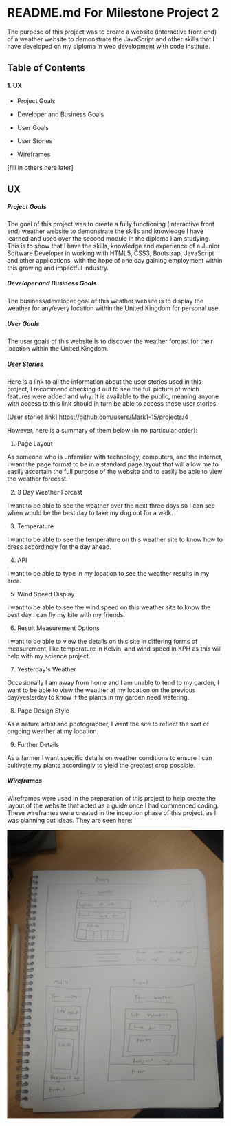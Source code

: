 # README.md For Milestone Project 2

The purpose of this project was to create a website (interactive front end) of a weather website to demonstrate the JavaScript and other skills that I have developed on my diploma in web development with code institute.

## Table of Contents

#### 1. UX

- Project Goals

- Developer and Business Goals

- User Goals

- User Stories

- Wireframes

[fill in others here later]

## UX

##### Project Goals

The goal of this project was to create a fully functioning (interactive front end) weather website to demonstrate the skills and knowledge I have learned and used over the second module in the diploma I am studying. This is to show that I have the skills, knowledge and experience of a Junior Software Developer in working with HTML5, CSS3, Bootstrap, JavaScript and other applications, with the hope of one day gaining employment within this growing and impactful industry.

##### Developer and Business Goals

The business/developer goal of this weather website is to display the weather for any/every location within the United Kingdom for personal use.

##### User Goals

The user goals of this website is to discover the weather forcast for their location within the United Kingdom.

##### User Stories

Here is a link to all the information about the user stories used in this project, I recommend checking it out to see the full picture of which features were added and why. It is available to the public, meaning anyone with access to this link should in turn be able to access these user stories:

[User stories link] https://github.com/users/Mark1-15/projects/4

However, here is a summary of them below (in no particular order): 

1. Page Layout

As someone who is unfamiliar with technology, computers, and the internet, I want the page format to be in a standard page layout that will allow me to easily ascertain the full purpose of the website and to easily be able to view the weather forecast.

2. 3 Day Weather Forcast

I want to be able to see the weather over the next three days so I can see when would be the best day to take my dog out for a walk.

3. Temperature 

I want to be able to see the temperature on this weather site to know how to dress accordingly for the day ahead.

4. API 

I want to be able to type in my location to see the weather results in my area.

5. Wind Speed Display 

I want to be able to see the wind speed on this weather site to know the best day i can fly my kite with my friends.

6. Result Measurement Options

I want to be able to view the details on this site in differing forms of measurement, like temperature in Kelvin, and wind speed in KPH as this will help with my science project.

7. Yesterday's Weather 

Occasionally I am away from home and I am unable to tend to my garden, I want to be able to view the weather at my location on the previous day/yesterday to know if the plants in my garden need watering.

8. Page Design Style

As a nature artist and photographer, I want the site to reflect the sort of ongoing weather at my location.

9. Further Details

As a farmer I want specific details on weather conditions to ensure I can cultivate my plants accordingly to yield the greatest crop possible.



##### Wireframes

Wireframes were used in the preperation of this project to help create the layout of the website that acted as a guide once I had commenced coding. These wireframes were created in the inception phase of this project, as I was planning out ideas. They are seen here:

![Wireframes](readme-documents/image.png)

